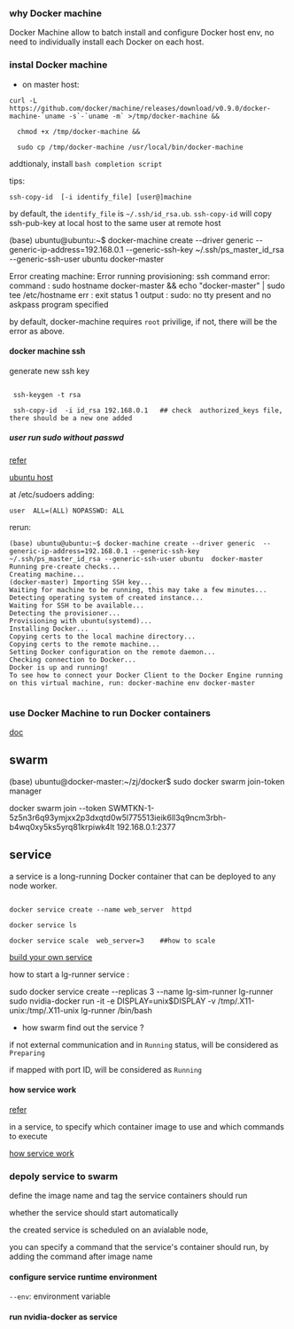 ### why Docker machine 

Docker Machine allow to batch install and configure Docker host env, no need to individually install each Docker on each host.


### instal Docker machine 

* on master host:

```shell
curl -L https://github.com/docker/machine/releases/download/v0.9.0/docker-machine-`uname -s`-`uname -m` >/tmp/docker-machine &&

  chmod +x /tmp/docker-machine &&

  sudo cp /tmp/docker-machine /usr/local/bin/docker-machine
```

addtionaly, install `bash completion script` 


tips: 

```shell
ssh-copy-id  [-i identify_file] [user@]machine 
```

by default, the `identify_file` is  `~/.ssh/id_rsa.ub`.  `ssh-copy-id` will copy ssh-pub-key at local host to the same user at remote host 

(base) ubuntu@ubuntu:~$ docker-machine create --driver generic  --generic-ip-address=192.168.0.1 --generic-ssh-key ~/.ssh/ps_master_id_rsa --generic-ssh-user ubuntu  docker-master 



Error creating machine: Error running provisioning: ssh command error:
command : sudo hostname docker-master && echo "docker-master" | sudo tee /etc/hostname
err     : exit status 1
output  : sudo: no tty present and no askpass program specified

by default, docker-machine requires  `root` privilige, if not, there will be the error as above. 





#### docker machine ssh

 generate new ssh key

```shell

 ssh-keygen -t rsa 

 ssh-copy-id  -i id_rsa 192.168.0.1   ## check  authorized_keys file, there should be a new one added

```



##### user run sudo without passwd


[refer](https://www.tecmint.com/run-sudo-command-without-password-linux/)

[ubuntu host](https://help.ubuntu.com/community/Sudoers)


at /etc/sudoers adding:

` user  ALL=(ALL) NOPASSWD: ALL `


rerun:

```shell
(base) ubuntu@ubuntu:~$ docker-machine create --driver generic  --generic-ip-address=192.168.0.1 --generic-ssh-key ~/.ssh/ps_master_id_rsa --generic-ssh-user ubuntu  docker-master   
Running pre-create checks...
Creating machine...
(docker-master) Importing SSH key...
Waiting for machine to be running, this may take a few minutes...
Detecting operating system of created instance...
Waiting for SSH to be available...
Detecting the provisioner...
Provisioning with ubuntu(systemd)...
Installing Docker...
Copying certs to the local machine directory...
Copying certs to the remote machine...
Setting Docker configuration on the remote daemon...
Checking connection to Docker...
Docker is up and running!
To see how to connect your Docker Client to the Docker Engine running on this virtual machine, run: docker-machine env docker-master


```


### use Docker Machine to run Docker containers 

[doc](https://docs.docker.com/machine/get-started/)




## swarm

(base) ubuntu@docker-master:~/zj/docker$ sudo docker swarm join-token manager 

docker swarm join --token SWMTKN-1-5z5n3r6q93ymjxx2p3dxqtd0w5l775513ieik6ll3q9ncm3rbh-b4wq0xy5ks5yrq81krpiwk4lt 192.168.0.1:2377


## service 

a service is a long-running Docker container that can be deployed to any node worker. 

 
```shell 

docker service create --name web_server  httpd

docker service ls

docker service scale  web_server=3    ##how to scale 
```

[build your own service](https://www.jianshu.com/p/a3a83f236c85)




how to start a lg-runner service :


sudo docker service create --replicas 3 --name lg-sim-runner lg-runner sudo nvidia-docker run -it -e DISPLAY=unix$DISPLAY -v /tmp/.X11-unix:/tmp/.X11-unix  lg-runner /bin/bash 


* how swarm find out the service ? 

if not external communication and in `Running` status, will be considered as `Preparing`

if mapped with port ID, will be considered as `Running`


#### how service work

[refer](https://docs.docker.com/v17.12/engine/swarm/how-swarm-mode-works/services/)

in a service, to specify which container image to use and which commands to execute


[how service work](https://semaphoreci.com/community/tutorials/consuming-services-in-a-docker-swarm-mode-cluster)




### depoly service to swarm

define the image name and tag the service containers should run

whether the service should start automatically

the created service is scheduled on an avialable node, 

you can specify a command that the service's container should run, by adding the command after image name



#### configure service runtime environment 

  `--env`:  environment variable


#### run nvidia-docker as service 


 
 


